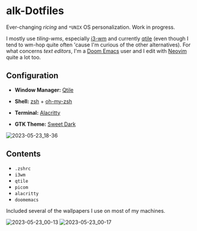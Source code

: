 # alk-Dotfiles
Ever-changing _ricing_ and `*UNIX` OS personalization. Work in progress.

I mostly use _tiling-wms_, especially [i3-wm](https://github.com/i3/i3) and currently [qtile](https://github.com/qtile/qtile) (even though I tend to wm-hop quite often 'cause I'm curious of the other alternatives). For what concerns _text editors_, I'm a [Doom Emacs](https://github.com/doomemacs/doomemacs) user and I edit with [Neovim](https://github.com/neovim/neovim) quite a lot too.

## Configuration

- **Window Manager:** [Qtile](https://github.com/qtile/qtile) 

- **Shell:** [zsh](https://www.zsh.org/) + [oh-my-zsh](https://ohmyz.sh/)

- **Terminal:** [Alacritty](https://github.com/alacritty/alacritty)

- **GTK Theme:** [Sweet Dark](https://github.com/EliverLara/Sweet)

![2023-05-23_18-36](https://github.com/alcestide/Dotfiles/assets/106203061/410fe864-2921-49de-94d7-3cb85bec2cc4)

## Contents

- `.zshrc`
- `i3wm`
- `qtile`
- `picom`
- `alacritty`
- `doomemacs`

Included several of the wallpapers I use on most of my machines.

![2023-05-23_00-13](https://github.com/alcestide/Dotfiles/assets/106203061/c051a8f3-f921-4318-9d74-bd6456321961)
![2023-05-23_00-17](https://github.com/alcestide/Dotfiles/assets/106203061/09b7b455-9012-443f-865f-e41950e2750a)

